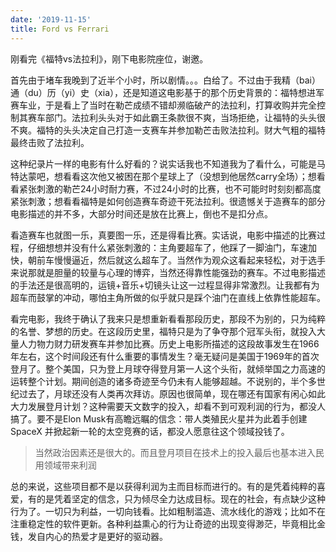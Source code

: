 ```yaml
---
date: '2019-11-15'
title: Ford vs Ferrari
---
```


刚看完《福特vs法拉利》，刚下电影院座位，谢邀。

首先由于堵车我晚到了近半个小时，所以剧情。。。白给了。不过由于我精（bai）通（du）历（yi）史（xia），还是知道这电影基于的那个历史背景的：福特想进军赛车业，于是看上了当时在勒芒成绩不错却濒临破产的法拉利，打算收购并完全控制其赛车部门。法拉利头头对于如此霸王条款很不爽，当场拒绝，让福特的头头很不爽。福特的头头决定自己打造一支赛车并参加勒芒击败法拉利。财大气粗的福特最终击败了法拉利。

这种纪录片一样的电影有什么好看的？说实话我也不知道我为了看什么，可能是马特达蒙吧，想看看这次他又被困在那个星球上了（没想到他居然carry全场）；想看看紧张刺激的勒芒24小时耐力赛，不过24小时的比赛，也不可能时时刻刻都高度紧张刺激；想看看福特是如何创造赛车奇迹干死法拉利。很遗憾关于造赛车的部分电影描述的并不多，大部分时间还是放在比赛上，倒也不是扣分点。

看造赛车也就图一乐，真要图一乐，还是得看比赛。实话说，电影中描述的比赛过程，仔细想想并没有什么紧张刺激的：主角要超车了，他踩了一脚油门，车速加快，朝前车慢慢逼近，然后就这么超车了。当然作为观众这看起来轻松，对于选手来说那就是胆量的较量与心理的博弈，当然还得靠性能强劲的赛车。不过电影描述的手法还是很高明的，运镜+音乐+切镜头让这一过程显得非常激烈。让我都有为超车而鼓掌的冲动，哪怕主角所做的似乎就只是踩个油门在直线上依靠性能超车。

看完电影，我终于确认了我来只是想重新看看那段历史，那段不为别的，只为纯粹的名誉、梦想的历史。在这段历史里，福特只是为了争夺那个冠军头衔，就投入大量人力物力财力研发赛车并参加比赛。历史上电影所描述的这段故事发生在1966年左右，这个时间段还有什么重要的事情发生？毫无疑问是美国于1969年的首次登月了。整个美国，只为登上月球夺得登月第一人这个头衔，就倾举国之力高速的运转整个计划。期间创造的诸多奇迹至今仍未有人能够超越。不说别的，半个多世纪过去了，月球还没有人类再次拜访。原因也很简单，现在哪还有国家有闲心如此大力发展登月计划？这种需要天文数字的投入，却看不到可观利润的行为，都没人搞了。要不是Elon Musk有高瞻远瞩的信念：带人类殖民火星并为此着手创建 SpaceX 并掀起新一轮的太空竞赛的话，都没人愿意往这个领域投钱了。

> 当然政治因素还是很大的。而且登月项目在技术上的投入最后也基本进入民用领域带来利润

总的来说，这些项目都不是以获得利润为主而目标而进行的。有的是凭着纯粹的喜爱，有的是凭着坚定的信念，只为倾尽全力达成目标。现在的社会，有点缺少这种行为了。一切只为利益，一切向钱看。比如粗制滥造、流水线化的游戏；比如不在注重稳定性的软件更新。各种利益熏心的行为让奇迹的出现变得渺茫，毕竟相比金钱，发自内心的热爱才是更好的驱动器。